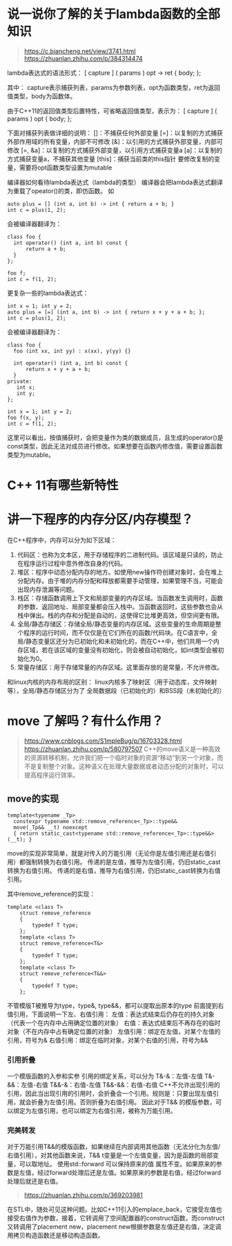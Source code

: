 # 说一说你了解的关于lambda函数的全部知识
> https://c.biancheng.net/view/3741.html
> https://zhuanlan.zhihu.com/p/384314474

lambda表达式的语法形式：
[ capture ] ( params ) opt -> ret { body; };

其中：
capture表示捕获列表，params为参数列表，opt为函数类型，ret为返回值类型，body为函数体。

由于C++11的返回值类型后置特性，可省略返回值类型，表示为：
[ capture ] ( params ) opt { body; };

下面对捕获列表做详细的说明：
[]：不捕获任何外部变量
[=]：以复制的方式捕获外部作用域的所有变量，内部不可修改
[&]：以引用的方式捕获外部变量，内部可修改
[=, &a]：以复制的方式捕获外部变量，以引用方式捕获变量a
[a]：以复制的方式捕获变量a，不捕获其他变量
[this]：捕获当前类的this指针
要修改复制的变量，需要将opt函数类型设置为mutable

编译器如何看待lambda表达式（lambda的类型）
编译器会把lambda表达式翻译为重载了opeator()的类，即仿函数。
如
```
auto plus = [] (int a, int b) -> int { return a + b; }
int c = plus(1, 2);
```
会被编译器翻译为：
```
class foo {
  int operator() (int a, int b) const {
      return a + b;
  }
};

foo f;
int c = f(1, 2);
```
更复杂一些的lambda表达式：
```
int x = 1; int y = 2;
auto plus = [=] (int a, int b) -> int { return x + y + a + b; };
int c = plus(1, 2);
```
会被编译器翻译为：
```
class foo {
  foo (int xx, int yy) : x(xx), y(yy) {}

  int operator() (int a, int b) const {
      return x + y + a + b;
  }
private:
   int x;
   int y;
};

int x = 1; int y = 2;
foo f(x, y);
int c = f(1, 2);
```
这里可以看出，按值捕获时，会把变量作为类的数据成员，且生成的operator()是const类型，因此无法对成员进行修改。如果想要在函数内修改值，需要设置函数类型为mutable。

# C++ 11有哪些新特性

# 讲一下程序的内存分区/内存模型？
在C++程序中，内存可以分为如下区域：
1. 代码区：也称为文本区，用于存储程序的二进制代码。该区域是只读的，防止在程序运行过程中意外修改自身的代码。
2. 堆区：程序中动态分配内存的地方。如使用new操作符创建对象时，会在堆上分配内存。由于堆的内存分配和释放都需要手动管理，如果管理不当，可能会出现内存泄漏等问题。
3. 栈区：存储函数调用上下文和局部变量的内存区域。当函数发生调用时，函数的参数、返回地址、局部变量都会压入栈中。当函数返回时，这些参数也会从栈中弹出。栈的内存和分配是自动的，这使得它比堆更高效，但空间更有限。
4. 全局/静态存储区：存储全局/静态变量的内存区域。这些变量的生命周期是整个程序的运行时间，而不仅仅是在它们所在的函数/代码块。在C语言中，全局/静态变量区还分为已初始化和未初始化的，而在C++中，他们共用一个内存区域，若在该区域的变量没有初始化，则会被自动初始化，如int类型会被初始化为0。
5. 常量存储区：用于存储常量的内存区域。这里面存放的是常量，不允许修改。

和linux内核的内存布局的区别：
linux内核多了映射区（用于动态库，文件映射等），全局/静态存储区分为了 全局数据段（已初始化的）和BSS段（未初始化的）

# move 了解吗？有什么作用？
> https://www.cnblogs.com/S1mpleBug/p/16703328.html
> https://zhuanlan.zhihu.com/p/580797507
C++的move语义是一种高效的资源转移机制，允许我们把一个临时对象的资源“移动”到另一个对象，而不是复制整个对象。这种语义在处理大量数据或者动态分配的对象时，可以提高程序运行效率。

## move的实现
```
template<typename _Tp>
  constexpr typename std::remove_reference<_Tp>::type&&
  move(_Tp&& __t) noexcept
  { return static_cast<typename std::remove_reference<_Tp>::type&&>(__t); }
```
move的实现非常简单，就是对传入的万能引用（无论你是左值引用还是右值引用）都强制转换为右值引用。
传递的是左值，推导为左值引用，仍旧static_cast转换为右值引用。
传递的是右值，推导为右值引用，仍旧static_cast转换为右值引用。

其中remove_reference的实现：
```
template <class T>
    struct remove_reference
    {
        typedef T type;
    };
    template <class T>
    struct remove_reference<T&>
    {
        typedef T type;
    };
    template <class T>
    struct remove_reference<T&&>
    {
        typedef T type;
    };
```
不管模版T被推导为type，type&, type&&，都可以提取出原本的type
前面提到右值引用，下面说明一下左、右值引用：
左值：表达式结束后仍存在的持久对象（代表一个在内存中占用确定位置的对象）
右值：表达式结束后不再存在的临时对象（不在内存中占有确定位置的对象）
左值引用：绑定在左值，对某个左值的引用，符号为&
右值引用：绑定在临时对象，对某个右值的引用，符号为&&

### 引用折叠
一个模版函数的入参和实参 引用的绑定关系，可以分为
T&-&：左值-左值
T&-&&：左值-右值
T&&-&：右值-左值
T&&-&&：右值-右值
C++不允许出现引用的引用，因此当出现引用的引用时，会折叠会一个引用。规则是：只要出现左值引用，就会折叠为左值引用。否则折叠为右值引用。
因此对于T&& 的模版参数，可以绑定为左值引用，也可以绑定为右值引用，被称为万能引用。
### 完美转发
对于万能引用T&&的模版函数，如果继续在内部调用其他函数（无法分化为左值/右值引用），对其他函数来说，T&& t变量是一个左值变量，因为是函数的局部变量，可以取地址。
使用std::forward 可以保持原来的值 属性不变。如果原来的参数是左值，经过forward处理后还是左值。如果原来的参数是右值，经过forward处理后就还是右值。
> https://zhuanlan.zhihu.com/p/369203981

在STL中，随处可见这种问题。比如C++11引入的emplace_back，它接受左值也接受右值作为参数，接着，它转调用了空间配置器的construct函数，而construct又转调用了placement new，placement new根据参数是左值还是右值，决定调用拷贝构造函数还是移动构造函数。
